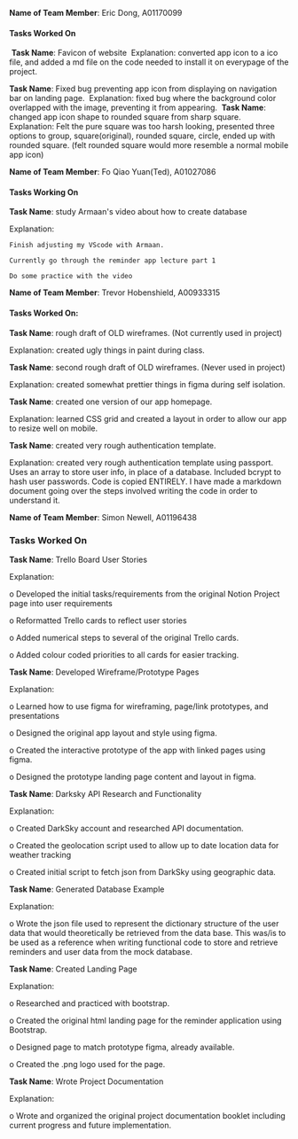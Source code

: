 **Name of Team Member**: Eric Dong, A01170099
​
#### Tasks Worked On
​
**Task Name**: Favicon of website
​
Explanation: converted app icon to a ico file, and added a md file on the code needed to install it on everypage of the project.

​**Task Name**: Fixed bug preventing app icon from displaying on navigation bar on landing page.
​
Explanation: fixed bug where the background color overlapped with the image, preventing it from appearing.
​
**Task Name**:  changed app icon shape to rounded square from sharp square.
​
Explanation: Felt the pure square was too harsh looking, presented three options to group, square(original), rounded square, circle, ended up with rounded square. (felt rounded square would more resemble a normal mobile app icon)



**Name of Team Member**: Fo Qiao Yuan(Ted), A01027086

#### Tasks Working On

**Task Name**: study Armaan's video about how to create database

Explanation:

	Finish adjusting my VScode with Armaan.

	Currently go through the reminder app lecture part 1

	Do some practice with the video



**Name of Team Member**: Trevor Hobenshield, A00933315

#### Tasks Worked On:

**Task Name**: rough draft of  OLD wireframes. (Not currently used in project)

Explanation: created ugly things in paint during class.

**Task Name**: second rough draft of  OLD wireframes. (Never used in project)

Explanation: created somewhat prettier things in figma during self isolation. 

**Task Name**:  created one version of our app homepage.

Explanation: learned CSS grid and created a layout in order to allow our app to resize well on mobile. 

**Task Name**:  created very rough authentication template.

Explanation: created very rough authentication template using passport. Uses an array to store user info, in place of a database. Included bcrypt to hash user passwords. Code is copied ENTIRELY. I have made a markdown document going over the steps involved writing the code in order to understand it.



**Name of Team Member**: Simon Newell, A01196438

### Tasks Worked On

**Task Name**:  Trello Board User Stories

Explanation: 

o	Developed the initial tasks/requirements from the original Notion Project page into user requirements

o	Reformatted Trello cards to reflect user stories

o	Added numerical steps to several of the original Trello cards.

o	Added colour coded priorities to all cards for easier tracking.


**Task Name**:  Developed Wireframe/Prototype Pages

Explanation: 

o	Learned how to use figma for wireframing, page/link prototypes, and presentations

o	Designed the original app layout and style using figma.

o	Created the interactive prototype of the app with linked pages using figma.

o	Designed the prototype landing page content and layout in figma.


**Task Name**:  Darksky API Research and Functionality

Explanation:

o	Created DarkSky account and researched API documentation.

o	Created the geolocation script used to allow up to date location data for weather tracking

o	Created initial script to fetch json from DarkSky using geographic data.

**Task Name**:  Generated Database Example

Explanation:

o	Wrote the json file used to represent the dictionary structure of the user data that would theoretically be retrieved from the data base.  This was/is to be used as a reference when writing functional code to store and retrieve reminders and user data from the mock database.

**Task Name**:  Created Landing Page

Explanation:

o	Researched and practiced with bootstrap.

o	Created the original html landing page for the reminder application using Bootstrap.

o	Designed page to match prototype figma, already available.

o	Created the .png logo used for the page.

**Task Name**:  Wrote Project Documentation

Explanation:

o	Wrote and organized the original project documentation booklet including current progress and future implementation.
